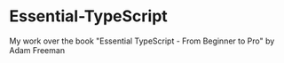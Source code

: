 # Essential-TypeScript
My work over the book "Essential TypeScript - From Beginner to Pro" by Adam Freeman
